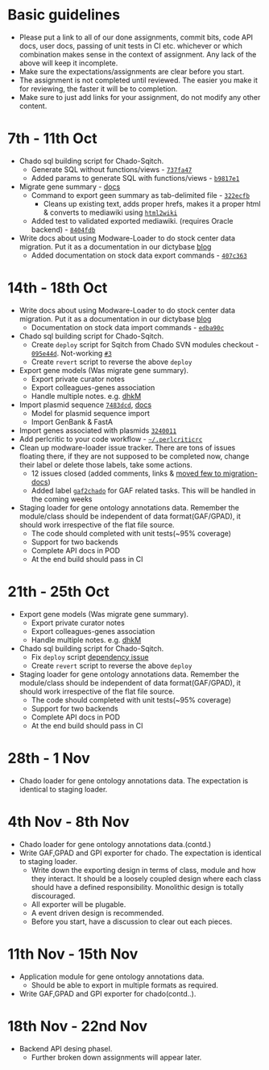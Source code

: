 # Basic guidelines
* Please put a link to all of our done assignments, commit bits, code API docs,
  user docs, passing of unit tests in CI etc. whichever or which combination
  makes sense in the context of assignment. Any lack of the above will keep it incomplete.
* Make sure the expectations/assignments are clear before you start.
* The assignment is not completed until reviewed. The easier you make it for reviewing, the faster it will be to completion.
* Make sure to just add links for your assignment, do not modify any other content.

# 7th - 11th Oct
* Chado sql building script for Chado-Sqitch.
   * Generate SQL without functions/views - [`737fa47`](https://github.com/dictyBase/Chado-Sqitch/blob/737fa47895890a25d64b85b321480f6a0afb4085/maint/chado_nofuncs_noviews.pl) 
   * Added params to generate SQL with functions/views - [`b9817e1`](https://github.com/dictyBase/Chado-Sqitch/blob/b9817e1cde49a9e05d1b884f71984d9d07b34c6b/maint/chado_nofuncs_noviews.pl)
* Migrate gene summary - [docs](https://github.com/dictyBase/Migration-Docs/blob/master/Gene-models-export.md#summary-paragraph) 
   * Command to export geen summary as tab-delimited file - [`322ecfb`](https://github.com/dictyBase/Modware-Loader/blob/322ecfb5b93610dae0b636e3f2eb982d6593bffe/lib/Modware/Export/Command/chado2genesummary.pm)
      * Cleans up existing text, adds proper hrefs, makes it a proper html & converts to mediawiki using [`html2wiki`](https://metacpan.org/module/HTML::WikiConverter#html2wiki)
   * Added test to validated exported mediawiki. (requires Oracle backend) - [`8404fdb`](https://github.com/dictyBase/Modware-Loader/blob/8404fdbcbc0b9a2eee23bedb4ed2c28b7ea71834/t/export/gene_summary.t)
* Write docs about using Modware-Loader to do stock center data migration. Put it as a documentation in our dictybase [blog](http://dictybase.github.io/pages/documentation/)
   * Added documentation on stock data export commands - [`407c363`](https://github.com/dictyBase/dictybase.github.com/blob/407c363a415ac633f8241dd6585e45e3efea8304/source/stock-data-export/index.markdown)

# 14th - 18th Oct
* Write docs about using Modware-Loader to do stock center data migration. Put it as a documentation in our dictybase [blog](http://dictybase.github.io/pages/documentation/)
   * Documentation on stock data import commands - [`edba90c`](https://github.com/dictyBase/dictybase.github.com/blob/edba90c701e2faead111a17dfab8a74543072427/source/stock-data-import/index.markdown)
* Chado sql building script for Chado-Sqitch.
   * Create `deploy` script for Sqitch from Chado SVN modules checkout - [`095e44d`](https://github.com/dictyBase/Chado-Sqitch/blob/095e44d13a153f95964c9ce3dcbf9545fc33d67d/maint/chado_nofuncs_noviews.pl). Not-working [`#3`](https://github.com/dictyBase/Chado-Sqitch/issues/3)
   * Create `revert` script to reverse the above `deploy`
* Export gene models (Was migrate gene summary).
   * Export private curator notes
   * Export colleagues-genes association
   * Handle multiple notes. e.g. [dhkM]()
* Import plasmid sequence [`7483dcd`](https://github.com/dictyBase/Modware-Loader/blob/7483dcdaa5ffc4090d5999524004b9e3a90c62c0/lib/Modware/Import/Stock/PlasmidImporter.pm#L296), [docs](https://github.com/dictyBase/dictybase.github.com/blob/64639a36ef101a9c2ad6d6dd44206eb9ecf21fcc/source/stock-data-import/index.markdown)
   * Model for plasmid sequence import
   * Import GenBank & FastA
* Import genes associated with plasmids [`3240011`](https://github.com/dictyBase/Modware-Loader/blob/3240011842834470ffb5ca42d3165233bd98e536/lib/Modware/Import/Stock/PlasmidImporter.pm#L397)
* Add perlcritic to your code workflow - [`~/.perlcriticrc`](https://github.com/ypandit/dot-files/blob/master/perl/perlcriticrc)
* Clean up modware-loader issue tracker. There are tons of issues floating there, if they are not supposed to be completed now, change their label or delete those labels, take some actions.
   * 12 issues closed (added comments, links & [moved few to migration-docs](https://github.com/dictyBase/Migration-Docs/issues))
   * Added label [`gaf2chado`](https://github.com/dictyBase/Modware-Loader/issues?labels=gaf2chado&page=1&state=open) for GAF related tasks. This will be handled in the coming weeks
* Staging loader for gene ontology annotations data. Remember the
  module/class should be independent of data format(GAF/GPAD), it should work
  irrespective of the flat file source.
  - The code should completed with unit tests(~95% coverage) 
  - Support for two backends
  - Complete API docs in POD
  - At the end build should pass in CI

# 21th - 25th Oct
* Export gene models (Was migrate gene summary).
   * Export private curator notes
   * Export colleagues-genes association
   * Handle multiple notes. e.g. [dhkM]()
* Chado sql building script for Chado-Sqitch.
   * Fix `deploy` script [dependency issue](https://github.com/dictyBase/Chado-Sqitch/issues/3) 
   * Create `revert` script to reverse the above `deploy`
* Staging loader for gene ontology annotations data. Remember the module/class should be independent of data format(GAF/GPAD), it should work irrespective of the flat file source.
  - The code should completed with unit tests(~95% coverage) 
  - Support for two backends
  - Complete API docs in POD
  - At the end build should pass in CI

# 28th - 1 Nov
* Chado loader for gene ontology annotations data. The expectation is identical to staging loader.

# 4th Nov - 8th Nov
* Chado loader for gene ontology annotations data.(contd.)
* Write GAF,GPAD and GPI exporter for chado. The expectation is identical to staging loader.
  - Write down the exporting design in terms of class, module and how they
    interact. It should be a loosely coupled design where each class should
    have a defined responsibility. Monolithic design is totally discouraged.
  - All exporter will be plugable.
  - A event driven design is recommended.
  - Before you start, have a discussion to clear out each pieces.

# 11th Nov - 15th Nov
* Application module for gene ontology annotations data.
  - Should be able to export in multiple formats as required.
* Write GAF,GPAD and GPI exporter for chado(contd..). 

# 18th Nov - 22nd Nov
* Backend API desing phaseI.
  - Further broken down assignments will appear later.
